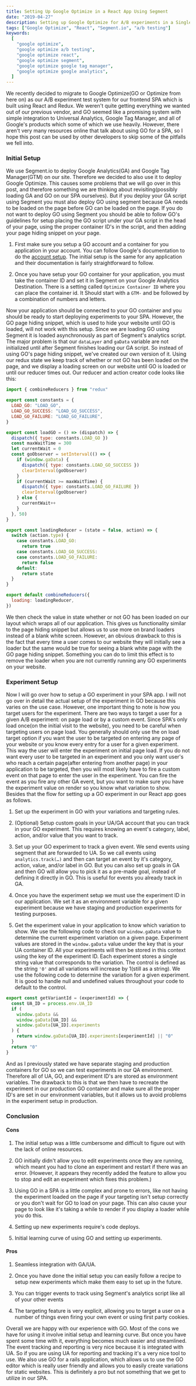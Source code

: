 ```yaml
---
title: Setting Up Google Optimize in a React App Using Segment
date: "2019-04-27"
description: Setting up Google Optimize for A/B experiments in a Single Page Application(SPA)
tags: ["Google Optimize", "React", "Segment.io", "a/b testing"]
keywords:
  [
    "google optimize",
    "google optimize a/b testing",
    "google optimize react",
    "google optimize segment",
    "google optimize google tag manager",
    "google optimize google analytics",
  ]
---
```


We recently decided to migrate to Google Optimize(GO or Optimize from here on) as our A/B experiment test system for our frontend SPA which is built using React and Redux. We weren't quite getting everything we wanted out of our previous vendor, and GO seemed like a promising system with simple integration to Universal Analytics, Google Tag Manager, and all of Google's products which some of which we use heavily. However, there aren't very many resources online that talk about using GO for a SPA, so I hope this post can be used by other developers to skip some of the pitfalls we fell into.

### Initial Setup

We use Segment.io to deploy Google Analytics(GA) and Google Tag Manager(GTM) on our site. Therefore we decided to also use it to deploy Google Optimize. This causes some problems that we will go over in this post, and therefore something we are thinking about revisiting(possibly loading GA and GO on our SPA ourselves). But if you deploy your GA script using Segment you must also deploy GO using segment because GA needs to be loaded on the page before GO can be loaded on the page. If you do not want to deploy GO using Segment you should be able to follow GO's guidelines for setup placing the GO script under your GA script in the head of your page, using the proper container ID's in the script, and then adding your page hiding snippet on your page.

1. First make sure you setup a GO account and a container for you application in your account. You can follow Google's documentation to do the [account setup](https://support.google.com/optimize/answer/6211921?hl=en&ref_topic=7310368). The initial setup is the same for any application and their documentation is fairly straightforward to follow.

2. Once you have setup your GO container for your application, you must take the container ID and set it in Segment on your Google Analytics Destination. There is a setting called `Optimize Container ID` where you can place the container id. It Should start with a `GTM-` and be followed by a combination of numbers and letters.

Now your application should be connected to your GO container and you should be ready to start deploying experiments to your SPA. However, the GO page hiding snippet, which is used to hide your website until GO is loaded, will not work with this setup. Since we are loading GO using Segment it is loaded asynchronously as part of Segment's analytics script. The major problem is that our `dataLayer` and `gaData` variable are not initialized until after Segment finishes loading our GA script. So instead of using GO's page hiding snippet, we've created our own version of it. Using our redux state we keep track of whether or not GO has been loaded on the page, and we display a loading screen on our website until GO is loaded or until our reducer times out. Our reducer and action creator code looks like this:

```javascript
import { combineReducers } from "redux"

export const constants = {
  LOAD_GO: "LOAD_GO",
  LOAD_GO_SUCCESS: "LOAD_GO_SUCCESS",
  LOAD_GO_FAILURE: "LOAD_GO_FAILURE",
}

export const loadGO = () => (dispatch) => {
  dispatch({ type: constants.LOAD_GO })
  const maxWaitTime = 300
  let currentWait = 0
  const goObserver = setInterval(() => {
    if (window.gaData) {
      dispatch({ type: constants.LOAD_GO_SUCCESS })
      clearInterval(goObserver)
    }
    if (currentWait >= maxWaitTime) {
      dispatch({ type: constants.LOAD_GO_FAILURE })
      clearInterval(goObserver)
    } else {
      currentWait++
    }
  }, 50)
}

export const loadingReducer = (state = false, action) => {
  switch (action.type) {
    case constants.LOAD_GO:
      return true
    case constants.LOAD_GO_SUCCESS:
    case constants.LOAD_GO_FAILURE:
      return false
    default:
      return state
  }
}

export default combineReducers({
  loading: loadingReducer,
})
```

We then check the value in state whether or not GO has been loaded on our layout which wraps all of our application. This gives us functionality similar to the page hiding snippet but allows us to use more on brand loaders instead of a blank white screen. However, an obvious drawback to this is the fact that every time a user comes to our website they will initially see a loader but the same would be true for seeing a blank white page with the GO page hiding snippet. Something you can do to limit this effect is to remove the loader when you are not currently running any GO experiments on your website.

### Experiment Setup

Now I will go over how to setup a GO experiment in your SPA app. I will not go over in detail the actual setup of the experiment in GO because this varies on the use case. However, one important thing to note is how you target users for the experiment. There are two ways to target a user for a given A/B experiment: on page load or by a custom event. Since SPA's only load once(on the initial visit to the website), you need to be careful when targeting users on page load. You generally should only use the on load target option if you want the user to be targeted on entering any page of your website or you know every entry for a user for a given experiment. This way the user will enter the experiment on initial page load. If you do not want every user to be targeted in an experiment and you only want user's who reach a certain page(after entering from another page) in your application to be targeted, then you will most likely have to fire a custom event on that page to enter the user in the experiment. You can fire the event as you fire any other GA event, but you want to make sure you have the experiment value on render so you know what variation to show. Besides that the flow for setting up a GO experiment in our React app goes as follows.

1. Set up the experiment in GO with your variations and targeting rules.

2. (Optional) Setup custom goals in your UA/GA account that you can track in your GO experiment. This requires knowing an event's category, label, action, and/or value that you want to track.

3. Set up your GO experiment to track a given event. We send events using segment that are forwarded to UA. So we call events using `analytics.track(…)` and then can target an event by it's category, action, value, and/or label in GO. But you can also set up goals in GA and then GO will allow you to pick it as a pre-made goal, instead of defining it directly in GO. This is useful for events you already track in GA.

4. Once you have the experiment setup we must use the experiment ID in our application. We set it as an environment variable for a given experiment because we have staging and production experiments for testing purposes.

5. Get the experiment value in your application to know which variation to show. We use the following code to check our `window.gaData` value to determine the current experiment variation on a given page. Experiment values are stored in the `window.gaData` value under the key that is your UA container ID. All your experiments will then be stored in this context using the key of the experiment ID. Each experiment stores a single string value that corresponds to the variation. The control is defined as the string `'0'` and all variations will increase by 1(still as a string). We use the following code to determine the variation for a given experiment. It is good to handle null and undefined values throughout your code to default to the control.

```javascript
export const getVariantId = (experimentId) => {
  const UA_ID = process.env.UA_ID
  if (
    window.gaData &&
    window.gaData[UA_ID] &&
    window.gaData[UA_ID].experiments
  ) {
    return window.gaData[UA_ID].experiments[experimentId] || "0"
  }
  return "0"
}
```

And as I previously stated we have separate staging and production containers for GO so we can test experiments in our QA environment. Therefore all of UA, GO, and experiment ID's are stored as environment variables. The drawback to this is that we then have to recreate the experiment in our production GO container and make sure all the proper ID's are set in our environment variables, but it allows us to avoid problems in the experiment setup in production.

### Conclusion

#### Cons

1. The initial setup was a little cumbersome and difficult to figure out with the lack of online resources.

2. GO initially didn't allow you to edit experiments once they are running, which meant you had to clone an experiment and restart if there was an error. (However, it appears they recently added the feature to allow you to stop and edit an experiment which fixes this problem.)

3. Using GO in a SPA is a little complex and prone to errors, like not having the experiment loaded on the page if your targeting isn't setup correctly or you don't wait for GO to load on your page. This can also cause your page to look like it's taking a while to render if you display a loader while you do this.

4. Setting up new experiments require's code deploys.

5. Initial learning curve of using GO and setting up experiments.

#### Pros

1. Seamless integration with GA/UA.

2. Once you have done the initial setup you can easily follow a recipe to setup new experiments which make them easy to set up in the future.

3. You can trigger events to track using Segment's analytics script like all of your other events

4. The targeting feature is very explicit, allowing you to target a user on a number of things even firing your own event or using first party cookies.

Overall we are happy with our experience with GO. Most of the cons we have for using it involve initial setup and learning curve. But once you have spent some time with it, everything becomes much easier and streamlined. The event tracking and reporting is very nice because it is integrated with UA. So if you are using UA for reporting and tracking it's a very nice tool to use. We also use GO for a rails application, which allows us to use the GO editor which is really user friendly and allows you to easily create variations for static websites. This is definitely a pro but not something that we get to utilize in our SPA.

